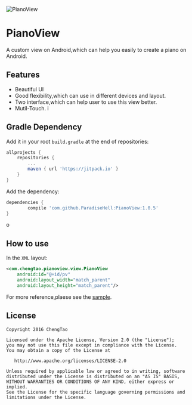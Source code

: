 ![PianoView](./img/piano.jpg)

# PianoView

A custom view on Android,which can help you easily to create a piano on Android.

## Features
- Beautiful UI
- Good flexibility,which can use in different devices and layout.
- Two interface,which can help user to use this view better.
- Mutil-Touch.
i
## Gradle Dependency

Add it in your root `build.gradle` at the end of repositories:

```gradle
allprojects {
	repositories {
		...
		maven { url 'https://jitpack.io' }
	}
}
```
Add the dependency:

```gradle
dependencies {
        compile 'com.github.ParadiseHell:PianoView:1.0.5'
}
```
o
## How to use

In the `XML` layout:

```xml
<com.chengtao.pianoview.view.PianoView
    android:id="@+id/pv"
    android:layout_width="match_parent"
    android:layout_height="match_parent"/>
```

For more reference,plaese see the [sample](./sample).

## License

    Copyright 2016 ChengTao

    Licensed under the Apache License, Version 2.0 (the "License");
    you may not use this file except in compliance with the License.
    You may obtain a copy of the License at

       http://www.apache.org/licenses/LICENSE-2.0

    Unless required by applicable law or agreed to in writing, software
    distributed under the License is distributed on an "AS IS" BASIS,
    WITHOUT WARRANTIES OR CONDITIONS OF ANY KIND, either express or implied.
    See the License for the specific language governing permissions and
    limitations under the License.

